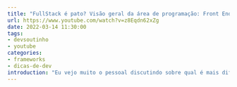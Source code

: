 ```yaml
---
title: "FullStack é pato? Visão geral da área de programação: Front End vs Back End, \"qual é mais difícil?\""
url: https://www.youtube.com/watch?v=z8Eqdn62xZg
date: 2022-03-14 11:30:00
tags:
- devsoutinho
- youtube
categories:
- frameworks
- dicas-de-dev
introduction: "Eu vejo muito o pessoal discutindo sobre qual é mais difícil: Front End ou Back End? E nesse vídeo eu resolvi trazer uma visão de como eu encaro as coisas e o que seria o \"profissional full stack?\", bora ver?  👀"
---
```

